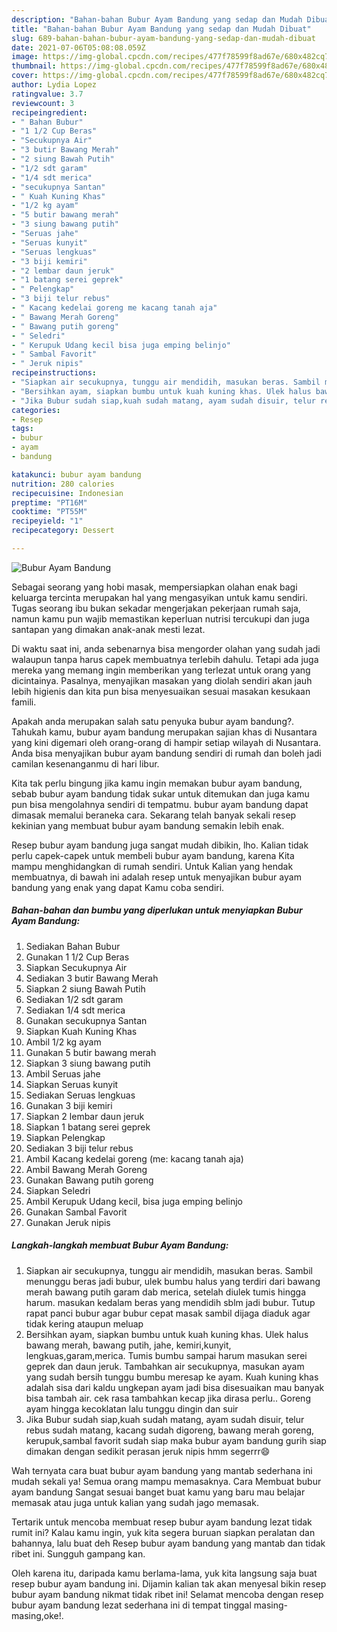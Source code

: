 ```yaml
---
description: "Bahan-bahan Bubur Ayam Bandung yang sedap dan Mudah Dibuat"
title: "Bahan-bahan Bubur Ayam Bandung yang sedap dan Mudah Dibuat"
slug: 689-bahan-bahan-bubur-ayam-bandung-yang-sedap-dan-mudah-dibuat
date: 2021-07-06T05:08:08.059Z
image: https://img-global.cpcdn.com/recipes/477f78599f8ad67e/680x482cq70/bubur-ayam-bandung-foto-resep-utama.jpg
thumbnail: https://img-global.cpcdn.com/recipes/477f78599f8ad67e/680x482cq70/bubur-ayam-bandung-foto-resep-utama.jpg
cover: https://img-global.cpcdn.com/recipes/477f78599f8ad67e/680x482cq70/bubur-ayam-bandung-foto-resep-utama.jpg
author: Lydia Lopez
ratingvalue: 3.7
reviewcount: 3
recipeingredient:
- " Bahan Bubur"
- "1 1/2 Cup Beras"
- "Secukupnya Air"
- "3 butir Bawang Merah"
- "2 siung Bawah Putih"
- "1/2 sdt garam"
- "1/4 sdt merica"
- "secukupnya Santan"
- " Kuah Kuning Khas"
- "1/2 kg ayam"
- "5 butir bawang merah"
- "3 siung bawang putih"
- "Seruas jahe"
- "Seruas kunyit"
- "Seruas lengkuas"
- "3 biji kemiri"
- "2 lembar daun jeruk"
- "1 batang serei geprek"
- " Pelengkap"
- "3 biji telur rebus"
- " Kacang kedelai goreng me kacang tanah aja"
- " Bawang Merah Goreng"
- " Bawang putih goreng"
- " Seledri"
- " Kerupuk Udang kecil bisa juga emping belinjo"
- " Sambal Favorit"
- " Jeruk nipis"
recipeinstructions:
- "Siapkan air secukupnya, tunggu air mendidih, masukan beras. Sambil menunggu beras jadi bubur, ulek bumbu halus yang terdiri dari bawang merah bawang putih garam dab merica, setelah diulek tumis hingga harum. masukan kedalam beras yang mendidih sblm jadi bubur. Tutup rapat panci bubur agar bubur cepat masak sambil dijaga diaduk agar tidak kering ataupun meluap"
- "Bersihkan ayam, siapkan bumbu untuk kuah kuning khas. Ulek halus bawang merah, bawang putih, jahe, kemiri,kunyit, lengkuas,garam,merica. Tumis bumbu sampai harum masukan serei geprek dan daun jeruk. Tambahkan air secukupnya, masukan ayam yang sudah bersih tunggu bumbu meresap ke ayam. Kuah kuning khas adalah sisa dari kaldu ungkepan ayam jadi bisa disesuaikan mau banyak bisa tambah air. cek rasa tambahkan kecap jika dirasa perlu.. Goreng ayam hingga kecoklatan lalu tunggu dingin dan suir"
- "Jika Bubur sudah siap,kuah sudah matang, ayam sudah disuir, telur rebus sudah matang, kacang sudah digoreng, bawang merah goreng, kerupuk,sambal favorit sudah siap maka bubur ayam bandung gurih siap dimakan dengan sedikit perasan jeruk nipis hmm segerrr😄"
categories:
- Resep
tags:
- bubur
- ayam
- bandung

katakunci: bubur ayam bandung 
nutrition: 280 calories
recipecuisine: Indonesian
preptime: "PT16M"
cooktime: "PT55M"
recipeyield: "1"
recipecategory: Dessert

---
```



![Bubur Ayam Bandung](https://img-global.cpcdn.com/recipes/477f78599f8ad67e/680x482cq70/bubur-ayam-bandung-foto-resep-utama.jpg)

Sebagai seorang yang hobi masak, mempersiapkan olahan enak bagi keluarga tercinta merupakan hal yang mengasyikan untuk kamu sendiri. Tugas seorang ibu bukan sekadar mengerjakan pekerjaan rumah saja, namun kamu pun wajib memastikan keperluan nutrisi tercukupi dan juga santapan yang dimakan anak-anak mesti lezat.

Di waktu  saat ini, anda sebenarnya bisa mengorder olahan yang sudah jadi walaupun tanpa harus capek membuatnya terlebih dahulu. Tetapi ada juga mereka yang memang ingin memberikan yang terlezat untuk orang yang dicintainya. Pasalnya, menyajikan masakan yang diolah sendiri akan jauh lebih higienis dan kita pun bisa menyesuaikan sesuai masakan kesukaan famili. 



Apakah anda merupakan salah satu penyuka bubur ayam bandung?. Tahukah kamu, bubur ayam bandung merupakan sajian khas di Nusantara yang kini digemari oleh orang-orang di hampir setiap wilayah di Nusantara. Anda bisa menyajikan bubur ayam bandung sendiri di rumah dan boleh jadi camilan kesenanganmu di hari libur.

Kita tak perlu bingung jika kamu ingin memakan bubur ayam bandung, sebab bubur ayam bandung tidak sukar untuk ditemukan dan juga kamu pun bisa mengolahnya sendiri di tempatmu. bubur ayam bandung dapat dimasak memalui beraneka cara. Sekarang telah banyak sekali resep kekinian yang membuat bubur ayam bandung semakin lebih enak.

Resep bubur ayam bandung juga sangat mudah dibikin, lho. Kalian tidak perlu capek-capek untuk membeli bubur ayam bandung, karena Kita mampu menghidangkan di rumah sendiri. Untuk Kalian yang hendak membuatnya, di bawah ini adalah resep untuk menyajikan bubur ayam bandung yang enak yang dapat Kamu coba sendiri.

<!--inarticleads1-->

##### Bahan-bahan dan bumbu yang diperlukan untuk menyiapkan Bubur Ayam Bandung:

1. Sediakan  Bahan Bubur
1. Gunakan 1 1/2 Cup Beras
1. Siapkan Secukupnya Air
1. Sediakan 3 butir Bawang Merah
1. Siapkan 2 siung Bawah Putih
1. Sediakan 1/2 sdt garam
1. Sediakan 1/4 sdt merica
1. Gunakan secukupnya Santan
1. Siapkan  Kuah Kuning Khas
1. Ambil 1/2 kg ayam
1. Gunakan 5 butir bawang merah
1. Siapkan 3 siung bawang putih
1. Ambil Seruas jahe
1. Siapkan Seruas kunyit
1. Sediakan Seruas lengkuas
1. Gunakan 3 biji kemiri
1. Siapkan 2 lembar daun jeruk
1. Siapkan 1 batang serei geprek
1. Siapkan  Pelengkap
1. Sediakan 3 biji telur rebus
1. Ambil  Kacang kedelai goreng (me: kacang tanah aja)
1. Ambil  Bawang Merah Goreng
1. Gunakan  Bawang putih goreng
1. Siapkan  Seledri
1. Ambil  Kerupuk Udang kecil, bisa juga emping belinjo
1. Gunakan  Sambal Favorit
1. Gunakan  Jeruk nipis




<!--inarticleads2-->

##### Langkah-langkah membuat Bubur Ayam Bandung:

1. Siapkan air secukupnya, tunggu air mendidih, masukan beras. Sambil menunggu beras jadi bubur, ulek bumbu halus yang terdiri dari bawang merah bawang putih garam dab merica, setelah diulek tumis hingga harum. masukan kedalam beras yang mendidih sblm jadi bubur. Tutup rapat panci bubur agar bubur cepat masak sambil dijaga diaduk agar tidak kering ataupun meluap
1. Bersihkan ayam, siapkan bumbu untuk kuah kuning khas. Ulek halus bawang merah, bawang putih, jahe, kemiri,kunyit, lengkuas,garam,merica. Tumis bumbu sampai harum masukan serei geprek dan daun jeruk. Tambahkan air secukupnya, masukan ayam yang sudah bersih tunggu bumbu meresap ke ayam. Kuah kuning khas adalah sisa dari kaldu ungkepan ayam jadi bisa disesuaikan mau banyak bisa tambah air. cek rasa tambahkan kecap jika dirasa perlu.. Goreng ayam hingga kecoklatan lalu tunggu dingin dan suir
1. Jika Bubur sudah siap,kuah sudah matang, ayam sudah disuir, telur rebus sudah matang, kacang sudah digoreng, bawang merah goreng, kerupuk,sambal favorit sudah siap maka bubur ayam bandung gurih siap dimakan dengan sedikit perasan jeruk nipis hmm segerrr😄




Wah ternyata cara buat bubur ayam bandung yang mantab sederhana ini mudah sekali ya! Semua orang mampu memasaknya. Cara Membuat bubur ayam bandung Sangat sesuai banget buat kamu yang baru mau belajar memasak atau juga untuk kalian yang sudah jago memasak.

Tertarik untuk mencoba membuat resep bubur ayam bandung lezat tidak rumit ini? Kalau kamu ingin, yuk kita segera buruan siapkan peralatan dan bahannya, lalu buat deh Resep bubur ayam bandung yang mantab dan tidak ribet ini. Sungguh gampang kan. 

Oleh karena itu, daripada kamu berlama-lama, yuk kita langsung saja buat resep bubur ayam bandung ini. Dijamin kalian tak akan menyesal bikin resep bubur ayam bandung nikmat tidak ribet ini! Selamat mencoba dengan resep bubur ayam bandung lezat sederhana ini di tempat tinggal masing-masing,oke!.

